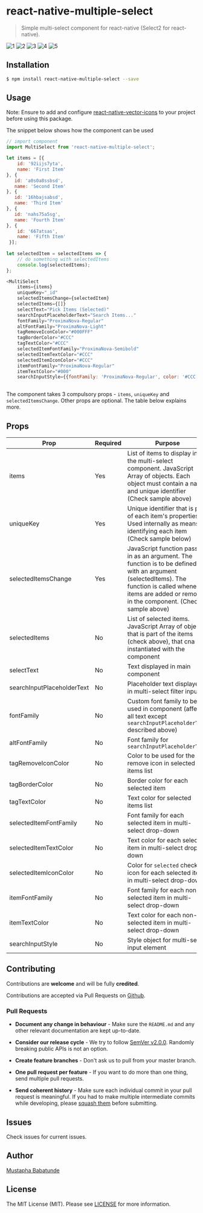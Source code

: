 # react-native-multiple-select

> Simple multi-select component for react-native (Select2 for react-native).

![1](https://cloud.githubusercontent.com/assets/16062709/21911762/84c8453e-d922-11e6-97f3-7ae5c10fccb9.png)  ![2](https://cloud.githubusercontent.com/assets/16062709/21911761/84c7aca0-d922-11e6-9299-466df4b20e20.png)
![3](https://cloud.githubusercontent.com/assets/16062709/21911764/84cbf1ac-d922-11e6-8779-e772f3d83fd9.png) ![4](https://cloud.githubusercontent.com/assets/16062709/21911763/84cb5b8e-d922-11e6-839b-c1ddd349c8c6.png)
![5](https://cloud.githubusercontent.com/assets/16062709/21911765/84d0cd94-d922-11e6-84be-8dee40b2c2c1.png)

## Installation

``` bash
$ npm install react-native-multiple-select --save
```

## Usage
Note: Ensure to add and configure [react-native-vector-icons](https://github.com/oblador/react-native-vector-icons) to your project before using this package.

The snippet below shows how the component can be used


```javascript
// import component
import MultiSelect from 'react-native-multiple-select';

let items = [{
    id: '92iijs7yta',
    name: 'First Item'
}, {
   id: 'a0s0a8ssbsd',
   name: 'Second Item'
}, {
   id: '16hbajsabsd',
   name: 'Third Item'
}, {
   id: 'nahs75a5sg',
   name: 'Fourth Item'
}, {
    id: '667atsas',
    name: 'Fifth Item'
 }];
 
let selectedItem = selectedItems => {
    // do something with selectedItems
    console.log(selectedItems);
};

<MultiSelect
    items={items}
    uniqueKey="_id"
    selectedItemsChange={selectedItem}
    selectedItems={[]}
    selectText="Pick Items (Selected)"
    searchInputPlaceholderText="Search Items..."
    fontFamily="ProximaNova-Regular"
    altFontFamily="ProximaNova-Light"
    tagRemoveIconColor="#000FFF"
    tagBorderColor="#CCC"
    tagTextColor="#CCC"
    selectedItemFontFamily="ProximaNova-Semibold"
    selectedItemTextColor="#CCC"
    selectedItemIconColor="#CCC"
    itemFontFamily="ProximaNova-Regular"
    itemTextColor="#000"
    searchInputStyle={{fontFamily: 'ProximaNova-Regular', color: '#CCC'}}  />
    
```

The component takes 3 compulsory props - `items`, `uniqueKey` and `selectedItemsChange`. Other props are optional. The table below explains more.


## Props

| Prop        | Required   | Purpose  |
| ------------- |-------------| -----|
| items      | Yes | List of items to display in the multi-select component. JavaScript Array of objects. Each object must contain a name and unique identifier (Check sample above) |
| uniqueKey      | Yes      |   Unique identifier that is part of each item's properties. Used internally as means of identifying each item (Check sample below) |
| selectedItemsChange | Yes      |JavaScript function passed in as an argument. The function is to be defined with an argument (selectedItems). The function is called whenever items are added or removed in the component. (Check sample above) |
|selectedItems | No      | List of selected items. JavaScript Array of objects that is part of the items (check above), that cna be instantiated with the component |
| selectText | No     | Text displayed in main component |
| searchInputPlaceholderText | No      | Placeholder text displayed in multi-select filter input |
| fontFamily | No     | Custom font family to be used in component (affects all text except `searchInputPlaceholderText` described above) |
| altFontFamily | No      | Font family for `searchInputPlaceholderText` |
| tagRemoveIconColor | No      | Color to be used for the remove icon in selected items list |
| tagBorderColor | No      | Border color for each selected item  |
| tagTextColor | No  | Text color for selected items list |
| selectedItemFontFamily | No   | Font family for each selected item in multi-select drop-down |
| selectedItemTextColor | No   |  Text color for each selected item in multi-select drop-down |
| selectedItemIconColor | No     | Color for `selected` check icon for each selected item in multi-select drop-down |
| itemFontFamily | No   | Font family for each non-selected item in multi-select drop-down |
| itemTextColor | No   |  Text color for each non-selected item in multi-select drop-down |
| searchInputStyle | No   | Style object for multi-select input element  |


## Contributing

Contributions are **welcome** and will be fully **credited**.

Contributions are accepted via Pull Requests on [Github](https://github.com/toystars/react-native-multiple-select).


### Pull Requests

- **Document any change in behaviour** - Make sure the `README.md` and any other relevant documentation are kept up-to-date.

- **Consider our release cycle** - We try to follow [SemVer v2.0.0](http://semver.org/). Randomly breaking public APIs is not an option.

- **Create feature branches** - Don't ask us to pull from your master branch.

- **One pull request per feature** - If you want to do more than one thing, send multiple pull requests.

- **Send coherent history** - Make sure each individual commit in your pull request is meaningful. If you had to make multiple intermediate commits while developing, please [squash them](http://www.git-scm.com/book/en/v2/Git-Tools-Rewriting-History#Changing-Multiple-Commit-Messages) before submitting.


## Issues

Check issues for current issues.

## Author

[Mustapha Babatunde](https://twitter.com/iAmToystars)
 

## License

The MIT License (MIT). Please see [LICENSE](LICENSE) for more information.